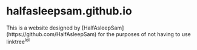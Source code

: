# halfasleepsam.github.io
<p>This is a website designed by [HalfAsleepSam](https://github.com/HalfAsleepSam) for the purposes of not having to use linktree<sup>lol</sup>
